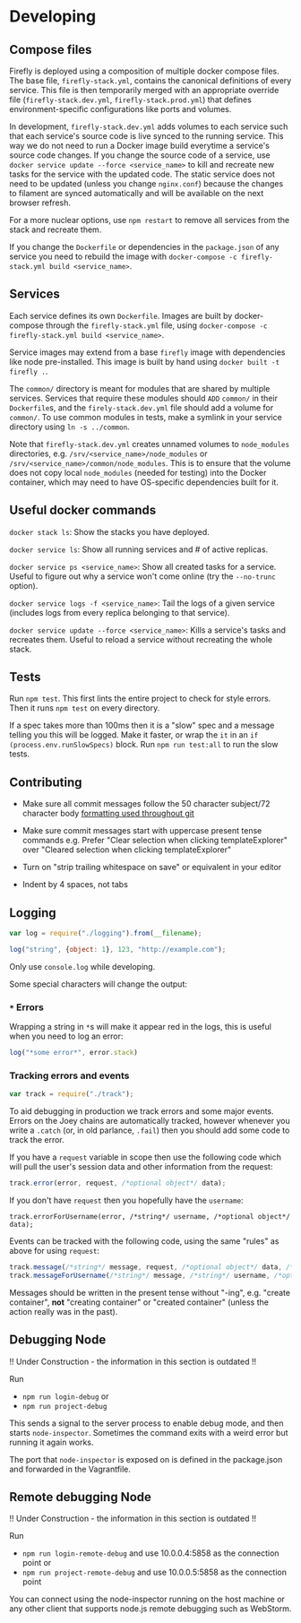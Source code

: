 # Developing

## Compose files

Firefly is deployed using a composition of multiple docker compose files. The base file, `firefly-stack.yml`, contains the canonical definitions of every service. This file is then temporarily merged with an appropriate override file (`firefly-stack.dev.yml`, `firefly-stack.prod.yml`) that defines environment-specific configurations like ports and volumes.

In development, `firefly-stack.dev.yml` adds volumes to each service such that each service's source code is live synced to the running service. This way we do not need to run a Docker image build everytime a service's source code changes. If you change the source code of a service, use `docker service update --force <service_name>` to kill and recreate new tasks for the service with the updated code. The static service does not need to be updated (unless you change `nginx.conf`) because the changes to filament are synced automatically and will be available on the next browser refresh.

For a more nuclear options, use `npm restart` to remove all services from the stack and recreate them.

If you change the `Dockerfile` or dependencies in the `package.json` of any service you need to rebuild the image with `docker-compose -c firefly-stack.yml build <service_name>`.

## Services

Each service defines its own `Dockerfile`. Images are built by docker-compose through the `firefly-stack.yml` file, using `docker-compose -c firefly-stack.yml build <service_name>`.

Service images may extend from a base `firefly` image with dependencies like node pre-installed. This image is built by hand using `docker built -t firefly .`.

The `common/` directory is meant for modules that are shared by multiple services. Services that require these modules should `ADD` `common/` in their `Dockerfile`s, and the `firely-stack.dev.yml` file should add a volume for `common/`. To use common modules in tests, make a symlink in your service directory using `ln -s ../common`.

Note that `firefly-stack.dev.yml` creates unnamed volumes to `node_modules` directories, e.g. `/srv/<service_name>/node_modules` or `/srv/<service_name>/common/node_modules`. This is to ensure that the volume does not copy local `node_modules` (needed for testing) into the Docker container, which may need to have OS-specific dependencies built for it.

## Useful docker commands

`docker stack ls`: Show the stacks you have deployed.

`docker service ls`: Show all running services and # of active replicas.

`docker service ps <service_name>`: Show all created tasks for a service. Useful to figure out why a service won't come online (try the `--no-trunc` option).

`docker service logs -f <service_name>`: Tail the logs of a given service (includes logs from every replica belonging to that service).

`docker service update --force <service_name>`: Kills a service's tasks and recreates them. Useful to reload a service without recreating the whole stack.

## Tests

Run `npm test`. This first lints the entire project to check for style errors. Then it runs `npm test` on every directory.

If a spec takes more than 100ms then it is a "slow" spec and a message telling you this will be logged. Make it faster, or wrap the `it` in an `if (process.env.runSlowSpecs)` block. Run `npm run test:all` to run the slow tests.

## Contributing

* Make sure all commit messages follow the 50 character subject/72 character body [formatting used throughout git](http://tbaggery.com/2008/04/19/a-note-about-git-commit-messages.html)

* Make sure commit messages start with uppercase present tense commands e.g. Prefer "Clear selection when clicking templateExplorer" over "Cleared selection when clicking templateExplorer"

* Turn on "strip trailing whitespace on save" or equivalent in your editor

* Indent by 4 spaces, not tabs

## Logging

```javascript
var log = require("./logging").from(__filename);

log("string", {object: 1}, 123, "http://example.com");
```

Only use `console.log` while developing.

Some special characters will change the output:

### `*` Errors

Wrapping a string in `*`s will make it appear red in the logs, this is useful
when you need to log an error:

```javascript
log("*some error*", error.stack)
```

### Tracking errors and events

```javascript
var track = require("./track");
```

To aid debugging in production we track errors and some major events. Errors on the Joey chains are automatically tracked, however whenever you write a `.catch` (or, in old parlance, `.fail`) then you should add some code to track the error.

If you have a `request` variable in scope then use the following code which will pull the user's session data and other information from the request:

```javascript
track.error(error, request, /*optional object*/ data);
```

If you don't have `request` then you hopefully have the `username`:

```
track.errorForUsername(error, /*string*/ username, /*optional object*/ data);
```

Events can be tracked with the following code, using the same "rules" as above
for using `request`:

```javascript
track.message(/*string*/ message, request, /*optional object*/ data, /*optional string*/ level);
track.messageForUsername(/*string*/ message, /*string*/ username, /*optional object*/ data, /*optional string*/ level);
```

Messages should be written in the present tense without "-ing", e.g. "create container", **not** "creating container" or "created container" (unless the action really was in the past).

## Debugging Node

!! Under Construction - the information in this section is outdated !!

Run

* `npm run login-debug` or
* `npm run project-debug`

This sends a signal to the server process to enable debug mode, and then starts `node-inspector`. Sometimes the command exits with a weird error but running it again works.

The port that `node-inspector` is exposed on is defined in the package.json and forwarded in the Vagrantfile.

## Remote debugging Node

!! Under Construction - the information in this section is outdated !!

Run

* `npm run login-remote-debug` and use 10.0.0.4:5858 as the connection point or
* `npm run project-remote-debug` and use 10.0.0.5:5858 as the connection point

You can connect using the node-inspector running on the host machine or any other client that supports node.js remote debugging such as WebStorm.

